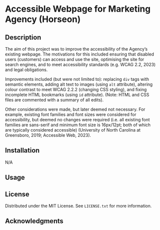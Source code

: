 # Accessible Webpage for Marketing Agency (Horseon)

## Description

The aim of this project was to improve the accessibility of the Agency’s existing webpage. The motivations for this included ensuring that disabled users (customers) can access and use the site, optimising the site for search engines, and to meet accessibility standards (e.g. WCAG 2.2, 2023) and legal obligations.

Improvements included (but were not limited to): replacing `div` tags with semantic elements, adding alt text to images (using `alt` attribute), altering colour contrast to meet WCAG 2.2.2 (changing CSS styling), and fixing incomplete HTML bookmarks (using `id` attribute). (Note: HTML and CSS files are commented with a summary of all edits).

Other considerations were made, but later deemed not necessary. For example, existing font families and font sizes were considered for accessibility, but deemed no changes were required (i.e. all existing font families are sans-serif and minimum font size is 16px/12pt; both of which are typically considered accessible) (University of North Carolina at Greensboro, 2019; Accessible Web, 2023).

## Installation

N/A

## Usage

## License

Distributed under the MIT License. See `LICENSE.txt` for more information.

## Acknowledgments
